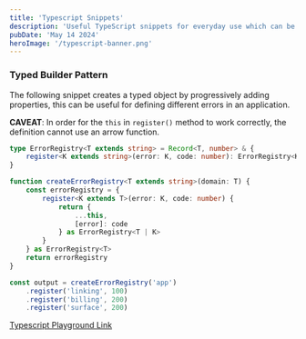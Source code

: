 ```yaml
---
title: 'Typescript Snippets'
description: 'Useful TypeScript snippets for everyday use which can be easily copied and pasted.'
pubDate: 'May 14 2024'
heroImage: '/typescript-banner.png'
---
```


### Typed Builder Pattern

The following snippet creates a typed object by progressively adding properties, this can be useful for defining different errors in an application.

**CAVEAT**: In order for the `this` in `register()` method to work correctly, the definition cannot use an arrow function.

```ts
type ErrorRegistry<T extends string> = Record<T, number> & {
    register<K extends string>(error: K, code: number): ErrorRegistry<K | T>
}

function createErrorRegistry<T extends string>(domain: T) {
    const errorRegistry = {
        register<K extends T>(error: K, code: number) {
            return {
                ...this,
                [error]: code
            } as ErrorRegistry<T | K> 
        }
    } as ErrorRegistry<T>
    return errorRegistry
}

const output = createErrorRegistry('app')
    .register('linking', 100)
    .register('billing', 200)
    .register('surface', 200)

```

[Typescript Playground Link](https://www.typescriptlang.org/play/?target=99#code/C4TwDgpgBAogTnA9nAShA5gSwM7DiAHgBUoIAPYCAOwBNspc5Mr0A+KAXijQGNkbiAGihUArgFsARhDjsAZFADeAKChqocDDkpwCAaVIVqdBnmZsAFDKRwAXFD3C+NCPbFSZASnvwbaLIyEBgA+UESsygC+ysoAZqJUPMCYiFRQPJoAhpS+yP7a+MSGlLT0jOasFjSI4pnM9kSeSqrqfFS4pAh5WoGczeoDGj06+sXG9OFWXXYOTogubhLScE0qg+tDwKJwaWsb+wB0R8AAFjiCLfvrANrWyAC69s4Ql1eRUJn0uajDhSShenYrwG0RBHy+03ygWIEQGmi2O06fl+ICiMTaHUQomAYGxfQyEGyEG+ULwIAsAHJMmAwBTPK8DpoAjpKQAbZgAa3MFOEAEYAAz8+kDRnDGSUySYVnslg8qAAJkFwvUouZ4op2G2sUyPAgcsVQvRqWwiFZEAOrMQ6AsWJx2KaAHoHVAgA)